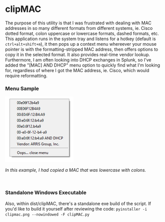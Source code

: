 # clipMAC

The purpose of this utility is that I was frustrated with dealing with MAC addresses in so many different formats from different systems, ie. Cisco dotted format, colon uppercase or lowercase formats, dashed formats, etc.
This application runs in the system tray and listens for a hotkey (default is `ctrl+alt+shift+m`), it then pops up a context menu whereever your mouse pointer is with the formatting-stripped MAC address, then offers options to copy it in the selected format. It also provides real-time vendor lookup.
Furthermore, I am often looking into DHCP exchanges in Splunk, so I've added the "[MAC] AND DHCP" menu option to quickly find what I'm looking for, regardless of where I got the MAC address, ie. Cisco, which would require reformatting.

### Menu Sample

![clipMAC Sample](https://github.com/jeremydrahos/clipmac/blob/master/example.png?raw=true)

_In this example, I had copied a MAC that was lowercase with colons._

<br>

### Standalone Windows Executable

Also, within dist/clipMAC, there's a standalone exe build of the script.
If you'd like to build it yourself after reviewing the code:
`pyinstaller -i clipmac.png --nowindowed -F clipMAC.py`
